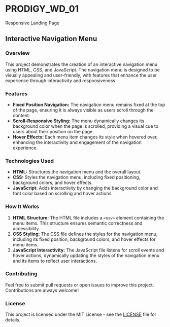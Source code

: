 # PRODIGY_WD_01
Responsive Landing Page
## Interactive Navigation Menu

### Overview
This project demonstrates the creation of an interactive navigation menu using HTML, CSS, and JavaScript. The navigation menu is designed to be visually appealing and user-friendly, with features that enhance the user experience through interactivity and responsiveness.

### Features
- **Fixed Position Navigation:** The navigation menu remains fixed at the top of the page, ensuring it is always visible as users scroll through the content.
- **Scroll-Responsive Styling:** The menu dynamically changes its background color when the page is scrolled, providing a visual cue to users about their position on the page.
- **Hover Effects:** Each menu item changes its style when hovered over, enhancing the interactivity and engagement of the navigation experience.

### Technologies Used
- **HTML:** Structures the navigation menu and the overall layout.
- **CSS:** Styles the navigation menu, including fixed positioning, background colors, and hover effects.
- **JavaScript:** Adds interactivity by changing the background color and font color based on scrolling and hover actions.

### How It Works
1. **HTML Structure:** The HTML file includes a `<nav>` element containing the menu items. This structure ensures semantic correctness and accessibility.
2. **CSS Styling:** The CSS file defines the styles for the navigation menu, including its fixed position, background colors, and hover effects for menu items.
3. **JavaScript Interactivity:** The JavaScript file listens for scroll events and hover actions, dynamically updating the styles of the navigation menu and its items to reflect user interactions.



### Contributing
Feel free to submit pull requests or open issues to improve this project. Contributions are always welcome!

### License
This project is licensed under the MIT License - see the [LICENSE](LICENSE) file for details.

